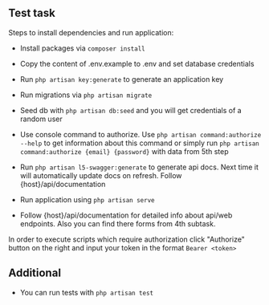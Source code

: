 


## Test task

Steps to install dependencies and run application: 
- Install packages via `composer install`
- Copy the content of .env.example to .env and set database credentials
- Run `php artisan key:generate` to generate an application key
- Run migrations via `php artisan migrate`
- Seed db with `php artisan db:seed` and you will get credentials of a random user 
- Use console command to authorize. Use `php artisan command:authorize --help` to get information about this command or simply run `php artisan command:authorize {email} {password}` with data from 5th step
- Run `php artisan l5-swagger:generate` to generate api docs. Next time it will automatically update docs on refresh. Follow {host}/api/documentation
- Run application using `php artisan serve`

- Follow {host}/api/documentation for detailed info about api/web endpoints. Also you can find there forms from 4th subtask.

In order to execute scripts which require authorization click "Authorize" button on the right and input your token in the format `Bearer <token>`


## Additional

- You can run tests with `php artisan test`
